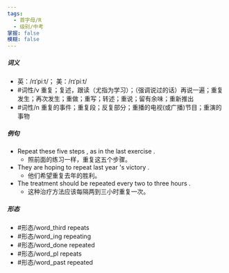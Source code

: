 ```yaml
---
tags:
  - 首字母/R
  - 级别/中考
掌握: false
模糊: false
---
```

##### 词义
- 英：/rɪˈpiːt/； 美：/rɪˈpiːt/
- #词性/v  重复；复述，跟读（尤指为学习）；（强调说过的话）再说一遍；重复发生；再次发生；重做；重写；转述；重说；留有余味；重新推出
- #词性/n  重复的事件；重复段；反复部分；重播的电视(或广播)节目；重演的事物
##### 例句
- Repeat these five steps , as in the last exercise .
	- 照前面的练习一样，重复这五个步骤。
- They are hoping to repeat last year 's victory .
	- 他们希望重复去年的胜利。
- The treatment should be repeated every two to three hours .
	- 这种治疗方法应该每隔两到三小时重复一次。
##### 形态
- #形态/word_third repeats
- #形态/word_ing repeating
- #形态/word_done repeated
- #形态/word_pl repeats
- #形态/word_past repeated
